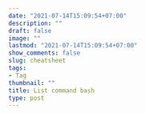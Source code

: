 ```yaml
---
date: "2021-07-14T15:09:54+07:00"
description: ""
draft: false
image: ""
lastmod: "2021-07-14T15:09:54+07:00"
show_comments: false
slug: cheatsheet
tags:
- Tag
thumbnail: ""
title: List command bash
type: post
---
```


